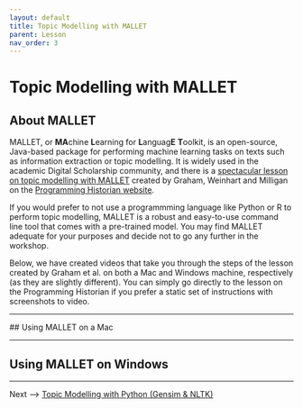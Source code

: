 ```yaml
---
layout: default
title: Topic Modelling with MALLET
parent: Lesson
nav_order: 3
---
```


# Topic Modelling with MALLET

## About MALLET

MALLET, or **MA**chine **L**earning for **L**anguag**E** **T**oolkit, is an open-source, Java-based package for performing machine learning tasks on texts such as information extraction or topic modelling. It is widely used in the academic Digital Scholarship community, and there is a [spectacular lesson on topic modelling with MALLET](https://programminghistorian.org/en/lessons/topic-modeling-and-mallet) created by Graham, Weinhart and Milligan on the [Programming Historian website](https://programminghistorian.org/).

If you would prefer to not use a programmming language like Python or R to perform topic modelling, MALLET is a robust and easy-to-use command line tool that comes with a pre-trained model. You may find MALLET adequate for your purposes and decide not to go any further in the workshop.

Below, we have created videos that take you through the steps of the lesson created by Graham et al. on both a Mac and Windows machine, respectively (as they are slightly different). You can simply go directly to the lesson on the Programming Historian if you prefer a static set of instructions with screenshots to video.

<hr />
## Using MALLET on a Mac

<hr />

## Using MALLET on Windows

<hr />

Next --> [Topic Modelling with Python (Gensim & NLTK)](tmpython.html)
